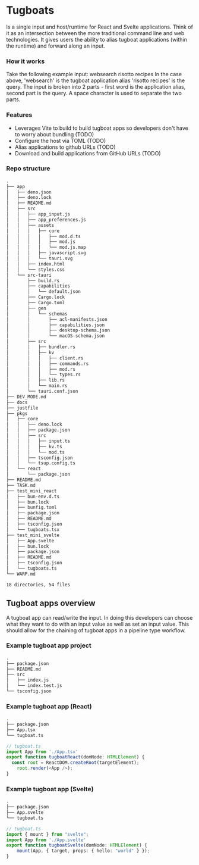 # Tugboats

Is a single input and host/runtime for React and Svelte applications. Think of it as an intersection between the more traditional command line and web technologies. It gives users the ability to alias tugboat applications (within the runtime) and forward along an input.

### How it works
Take the following example input: websearch risotto recipes
In the case above, 'websearch' is the tugboat application alias 'risotto recipes' is the query. The input is broken into 2 parts - first word is the application alias, second part is the query. A space character is used to separate the two parts.

### Features
- Leverages Vite to build to build tugboat apps so developers don't have to worry about bundling (TODO)
- Configure the host via TOML (TODO)
- Alias applications to github URLs (TODO)
- Download and build applications from GitHub URLs (TODO)


### Repo structure
```bash
.
├── app
│   ├── deno.json
│   ├── deno.lock
│   ├── README.md
│   ├── src
│   │   ├── app_input.js
│   │   ├── app_preferences.js
│   │   ├── assets
│   │   │   ├── core
│   │   │   │   ├── mod.d.ts
│   │   │   │   ├── mod.js
│   │   │   │   └── mod.js.map
│   │   │   ├── javascript.svg
│   │   │   └── tauri.svg
│   │   ├── index.html
│   │   └── styles.css
│   └── src-tauri
│       ├── build.rs
│       ├── capabilities
│       │   └── default.json
│       ├── Cargo.lock
│       ├── Cargo.toml
│       ├── gen
│       │   └── schemas
│       │       ├── acl-manifests.json
│       │       ├── capabilities.json
│       │       ├── desktop-schema.json
│       │       └── macOS-schema.json
│       ├── src
│       │   ├── bundler.rs
│       │   ├── kv
│       │   │   ├── client.rs
│       │   │   ├── commands.rs
│       │   │   ├── mod.rs
│       │   │   └── types.rs
│       │   ├── lib.rs
│       │   └── main.rs
│       └── tauri.conf.json
├── DEV_MODE.md
├── docs
├── justfile
├── pkgs
│   ├── core
│   │   ├── deno.lock
│   │   ├── package.json
│   │   ├── src
│   │   │   ├── input.ts
│   │   │   ├── kv.ts
│   │   │   └── mod.ts
│   │   ├── tsconfig.json
│   │   └── tsup.config.ts
│   └── react
│       └── package.json
├── README.md
├── TASK.md
├── test_mini_react
│   ├── bun-env.d.ts
│   ├── bun.lock
│   ├── bunfig.toml
│   ├── package.json
│   ├── README.md
│   ├── tsconfig.json
│   └── tugboats.tsx
├── test_mini_svelte
│   ├── App.svelte
│   ├── bun.lock
│   ├── package.json
│   ├── README.md
│   ├── tsconfig.json
│   └── tugboats.ts
└── WARP.md

18 directories, 54 files
```

## Tugboat apps overview

A tugboat app can read/write the input. In doing this developers can choose what they want to do with an input value as well as set an input value. This should allow for the chaining of tugboat apps in a pipeline type workflow.

### Example tugboat app project
```bash
.
├── package.json
├── README.md
├── src
│   ├── index.js
│   └── index.test.js
└── tsconfig.json
```

### Example tugboat app (React)
```bash
.
├── package.json
├── App.tsx
└── tugboat.ts
```
```typescript
// tugboat.ts
import App from './App.tsx'
export function tugboatReact(domNode: HTMLElement) {
  const root = ReactDOM.createRoot(targetElement);
	root.render(<App />);
}
```

### Example tugboat app (Svelte)
```bash
.
├── package.json
├── App.svelte
└── tugboat.ts
```
```typescript
// tugboat.ts
import { mount } from "svelte";
import App from './App.svelte'
export function tugboatSvelte(domNode: HTMLElement) {
	mount(App, { target, props: { hello: "world" } });
}
```

